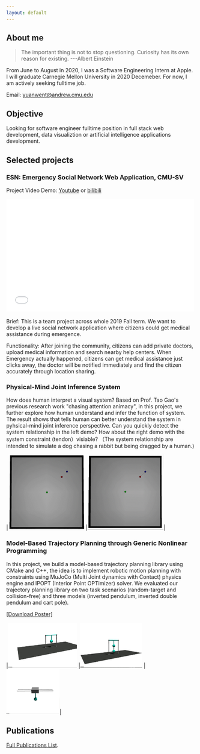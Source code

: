 ```yaml
---
layout: default
---
```


## About me
> The important thing is not to stop questioning. Curiosity has its own reason for existing.                       ---Albert Einstein


From June to August in 2020, I was a Software Engineering Intern at Apple. I will graduate Carnegie Mellon University in 2020 Decemeber. For now, I am actively seeking fulltime job. 

Email: yuanwent@andrew.cmu.edu


## Objective
Looking for software engineer fulltime position in full stack web development, data visualiztion or artificial intelligence applications development.

## Selected projects

### ESN: Emergency Social Network Web Application, CMU-SV
Project Video Demo: [Youtube](https://youtu.be/7lXMr_vxipY) or [bilibili](https://www.bilibili.com/video/BV19h411d7qq/)

<iframe width="500" height="300" src="//player.bilibili.com/player.html?aid=201757751&bvid=BV19h411d7qq&cid=225048728&page=1" scrolling="no" border="3" frameborder="yes" framespacing="0" allowfullscreen="true"> </iframe>

Brief: This is a team project across whole 2019 Fall term. We want to develop a live social network application where citizens could get medical assistance during emergence.

Functionality: After joining the community, citizens can add private doctors, upload medical information and search nearby help centers. When Emergency actually happened, citizens can get medical assistance just clicks away, the doctor will be notified immediately and find the citizen accurately through location sharing. 

<!-- ### COVID19 Bay Area Visualizer
[project](https://youtu.be/7lXMr_vxipY) -->

### Physical-Mind Joint Inference System
How does human interpret a visual system? Based on Prof. Tao Gao's previous research work "chasing attention animacy", in this project, we further explore how human understand and infer the function of system. The result shows that tells human can better understand the system in pyhsical-mind joint inference perspective. Can you quickly detect the system relationship in the left demo? How about the right demo with the system constraint (tendon）visiable? （The system relationship are intended to simulate a dog chasing a rabbit but being dragged by a human.)

|<img src="https://github.com/yuanwentian/yuanwentian.github.io/blob/master/assets/img/wolf_sheep_without_rope.gif?raw=true" alt="Wolf_Sheep_Without_Rope" height="200"/>|<img src="https://github.com/yuanwentian/yuanwentian.github.io/blob/master/assets/img/wolf_sheep_with_rope.gif?raw=true" alt="Wolf_Sheep_With_Rope" height="200"/>|

### Model-Based Trajectory Planning through Generic Nonlinear Programming
In this project, we build a model-­based trajectory planning library using CMake and C++, the idea is to implement robotic motion planning with constraints using MuJoCo (Multi­ Joint dynamics with Contact) physics engine and IPOPT (Interior Point OPTimizer) solver. We evaluated our trajectory planning library on two task scenarios (random­-target and collision­-free) and three models (inverted pendulum, inverted double pendulum and cart pole).

[[Download Poster]](/docs/Yuanwen_Poster.pdf)

|<img src="https://github.com/yuanwentian/yuanwentian.github.io/blob/master/assets/img/inverted_pendulum.gif?raw=true" alt="cart-pole" height="120"/> |<img src="https://github.com/yuanwentian/yuanwentian.github.io/blob/master/assets/img/inverted_double_pendulum.gif?raw=true" alt="cart-pole" height="120"/> | <img src="https://github.com/yuanwentian/yuanwentian.github.io/blob/master/assets/img/cart_pole.gif?raw=true" alt="cart-pole" height="120"/>|


## Publications
[Full Publications List](./publication-page.html).
